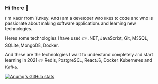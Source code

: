 ### Hi there 👋

I'm Kadir from Turkey. And i am a developer who likes to code and who is passionate about making software applications and learning new technologies.

Heres some technologies I have used 👉 .NET, JavaScript, Git, MSSQL, SQLite, MongoDB, Docker.

And these are the technologies I want to understand completely and start learning in 2021 👉 Redis, PostgreSQL, ReactJS, Docker, Kubernetes and Kafka.

[![Anurag's GitHub stats](https://github-readme-stats.vercel.app/api?username=TheOryZ)](https://github.com/TheOryZ/github-readme-stats)
